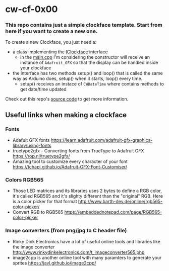 # cw-cf-0x00

### This repo contains just a simple clockface template. Start from here if you want to create a **new one**.

To create a new Clockface, you just need a:
- a class implementing the [IClockface](https://github.com/jnthas/clockwise/blob/main/firmware/lib/cw-commons/IClockface.h) interface 
  - in the [main.cpp](https://github.com/jnthas/clockwise/blob/main/firmware/src/main.cpp#L53) I'm considering the constructor will receive an instance of `Adafruit_GFX` so that the display can be handled inside your clockface
- the interface has two methods setup() and loop() that is called the same way as Arduino does, setup() when it starts, loop() every time.
  - setup() receives an instace of `CWDateTime` where contains methods to get date/time updated 

Check out this repo's [source code](https://github.com/jnthas/cw-cf-0x00/blob/main/Clockface.cpp) to get more information.


## Useful links when making a clockface

### Fonts
- Adafuit GFX fonts https://learn.adafruit.com/adafruit-gfx-graphics-library/using-fonts
- truetype2gfx - Converting fonts from TrueType to Adafruit GFX https://rop.nl/truetype2gfx/
- Amazing tool to customize every character of your font https://tchapi.github.io/Adafruit-GFX-Font-Customiser/

### Colors RGB565 
- Those LED matrices and its libraries uses 2 bytes to define a RGB color, it's called RGB565 and it's slighty different than the "original" RGB. Here is a color picker for that format http://www.barth-dev.de/online/rgb565-color-picker/
- Convert RGB to RGB565 https://embeddednotepad.com/page/RGB565-color-picker

### Image converters (from png/jpg to C header file)

- Rinky Dink Electronics have a lot of useful online tools and libraries like the image converter http://www.rinkydinkelectronics.com/t_imageconverter565.php
- image2cpp is another online tool with many paramters to generate your sprites https://javl.github.io/image2cpp/   

